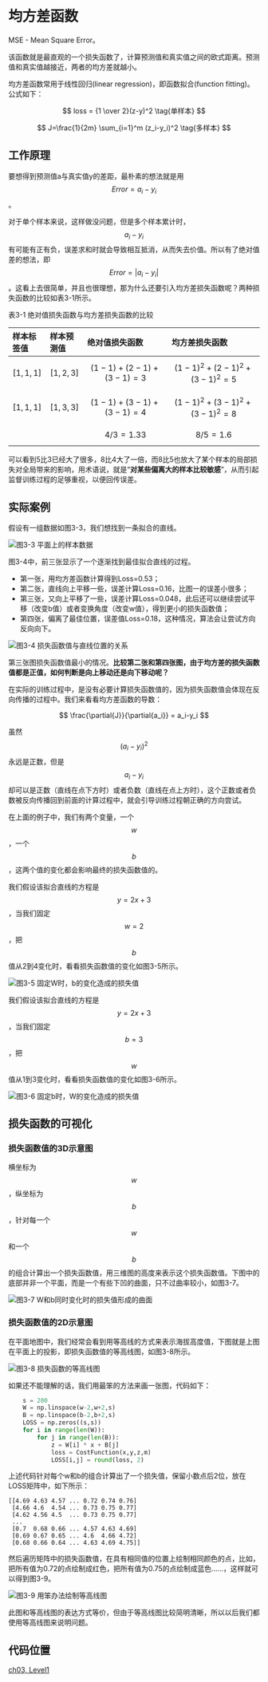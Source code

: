 # 均方差函数

MSE - Mean Square Error。

该函数就是最直观的一个损失函数了，计算预测值和真实值之间的欧式距离。预测值和真实值越接近，两者的均方差就越小。

均方差函数常用于线性回归\(linear regression\)，即函数拟合\(function fitting\)。公式如下：

$$ loss = {1 \over 2}(z-y)^2 \tag{单样本} $$

$$ J=\frac{1}{2m} \sum_{i=1}^m (z_i-y_i)^2 \tag{多样本} $$

## 工作原理

要想得到预测值a与真实值y的差距，最朴素的想法就是用$$Error=a_i-y_i$$。

对于单个样本来说，这样做没问题，但是多个样本累计时，$$a_i-y_i$$有可能有正有负，误差求和时就会导致相互抵消，从而失去价值。所以有了绝对值差的想法，即$$Error=|a_i-y_i|$$。这看上去很简单，并且也很理想，那为什么还要引入均方差损失函数呢？两种损失函数的比较如表3-1所示。

表3-1 绝对值损失函数与均方差损失函数的比较

| 样本标签值 | 样本预测值 | 绝对值损失函数 | 均方差损失函数 |
| :--- | :--- | :--- | :--- |
| $$[1,1,1]$$ | $$[1,2,3]$$ | $$(1-1)+(2-1)+(3-1)=3$$ | $$(1-1)^2+(2-1)^2+(3-1)^2=5$$ |
| $$[1,1,1]$$ | $$[1,3,3]$$ | $$(1-1)+(3-1)+(3-1)=4$$ | $$(1-1)^2+(3-1)^2+(3-1)^2=8$$ |
|  |  | $$4/3=1.33$$ | $$8/5=1.6$$ |

可以看到5比3已经大了很多，8比4大了一倍，而8比5也放大了某个样本的局部损失对全局带来的影响，用术语说，就是“**对某些偏离大的样本比较敏感**”，从而引起监督训练过程的足够重视，以便回传误差。

## 实际案例

假设有一组数据如图3-3，我们想找到一条拟合的直线。

![&#x56FE;3-3 &#x5E73;&#x9762;&#x4E0A;&#x7684;&#x6837;&#x672C;&#x6570;&#x636E;](../.gitbook/assets/image%20%288%29.png)

图3-4中，前三张显示了一个逐渐找到最佳拟合直线的过程。

* 第一张，用均方差函数计算得到Loss=0.53；
* 第二张，直线向上平移一些，误差计算Loss=0.16，比图一的误差小很多；
* 第三张，又向上平移了一些，误差计算Loss=0.048，此后还可以继续尝试平移（改变b值）或者变换角度（改变w值），得到更小的损失函数值；
* 第四张，偏离了最佳位置，误差值Loss=0.18，这种情况，算法会让尝试方向反向向下。

![&#x56FE;3-4 &#x635F;&#x5931;&#x51FD;&#x6570;&#x503C;&#x4E0E;&#x76F4;&#x7EBF;&#x4F4D;&#x7F6E;&#x7684;&#x5173;&#x7CFB;](../.gitbook/assets/image%20%2853%29.png)

第三张图损失函数值最小的情况。**比较第二张和第四张图，由于均方差的损失函数值都是正值，如何判断是向上移动还是向下移动呢？**

在实际的训练过程中，是没有必要计算损失函数值的，因为损失函数值会体现在反向传播的过程中。我们来看看均方差函数的导数：

$$ \frac{\partial{J}}{\partial{a_i}} = a_i-y_i $$

虽然$$(a_i-y_i)^2$$永远是正数，但是$$a_i-y_i$$却可以是正数（直线在点下方时）或者负数（直线在点上方时），这个正数或者负数被反向传播回到前面的计算过程中，就会引导训练过程朝正确的方向尝试。

在上面的例子中，我们有两个变量，一个$$w$$，一个$$b$$，这两个值的变化都会影响最终的损失函数值的。

我们假设该拟合直线的方程是$$y=2x+3$$，当我们固定$$w=2$$，把$$b$$值从2到4变化时，看看损失函数值的变化如图3-5所示。

![&#x56FE;3-5 &#x56FA;&#x5B9A;W&#x65F6;&#xFF0C;b&#x7684;&#x53D8;&#x5316;&#x9020;&#x6210;&#x7684;&#x635F;&#x5931;&#x503C;](../.gitbook/assets/image%20%2857%29.png)

我们假设该拟合直线的方程是$$y=2x+3$$，当我们固定$$b=3$$，把$$w$$值从1到3变化时，看看损失函数值的变化如图3-6所示。

![&#x56FE;3-6 &#x56FA;&#x5B9A;b&#x65F6;&#xFF0C;W&#x7684;&#x53D8;&#x5316;&#x9020;&#x6210;&#x7684;&#x635F;&#x5931;&#x503C;](../.gitbook/assets/image%20%2838%29.png)

## 损失函数的可视化

### 损失函数值的3D示意图

横坐标为$$w$$，纵坐标为$$b$$，针对每一个$$w$$和一个$$b$$的组合计算出一个损失函数值，用三维图的高度来表示这个损失函数值。下图中的底部并非一个平面，而是一个有些下凹的曲面，只不过曲率较小，如图3-7。

![&#x56FE;3-7 W&#x548C;b&#x540C;&#x65F6;&#x53D8;&#x5316;&#x65F6;&#x7684;&#x635F;&#x5931;&#x503C;&#x5F62;&#x6210;&#x7684;&#x66F2;&#x9762;](../.gitbook/assets/image%20%2844%29.png)

### 损失函数值的2D示意图

在平面地图中，我们经常会看到用等高线的方式来表示海拔高度值，下图就是上图在平面上的投影，即损失函数值的等高线图，如图3-8所示。

![&#x56FE;3-8 &#x635F;&#x5931;&#x51FD;&#x6570;&#x7684;&#x7B49;&#x9AD8;&#x7EBF;&#x56FE;](../.gitbook/assets/image%20%282%29.png)

如果还不能理解的话，我们用最笨的方法来画一张图，代码如下：

```python
    s = 200
    W = np.linspace(w-2,w+2,s)
    B = np.linspace(b-2,b+2,s)
    LOSS = np.zeros((s,s))
    for i in range(len(W)):
        for j in range(len(B)):
            z = W[i] * x + B[j]
            loss = CostFunction(x,y,z,m)
            LOSS[i,j] = round(loss, 2)
```

上述代码针对每个w和b的组合计算出了一个损失值，保留小数点后2位，放在LOSS矩阵中，如下所示：

```text
[[4.69 4.63 4.57 ... 0.72 0.74 0.76]
 [4.66 4.6  4.54 ... 0.73 0.75 0.77]
 [4.62 4.56 4.5  ... 0.73 0.75 0.77]
 ...
 [0.7  0.68 0.66 ... 4.57 4.63 4.69]
 [0.69 0.67 0.65 ... 4.6  4.66 4.72]
 [0.68 0.66 0.64 ... 4.63 4.69 4.75]]
```

然后遍历矩阵中的损失函数值，在具有相同值的位置上绘制相同颜色的点，比如，把所有值为0.72的点绘制成红色，把所有值为0.75的点绘制成蓝色......，这样就可以得到图3-9。

![&#x56FE;3-9 &#x7528;&#x7B28;&#x529E;&#x6CD5;&#x7ED8;&#x5236;&#x7B49;&#x9AD8;&#x7EBF;&#x56FE;](../.gitbook/assets/image%20%281%29.png)

此图和等高线图的表达方式等价，但由于等高线图比较简明清晰，所以以后我们都使用等高线图来说明问题。

## 代码位置

[ch03, Level1](https://github.com/microsoft/ai-edu/blob/master/A-%E5%9F%BA%E7%A1%80%E6%95%99%E7%A8%8B/A2-%E7%A5%9E%E7%BB%8F%E7%BD%91%E7%BB%9C%E5%9F%BA%E6%9C%AC%E5%8E%9F%E7%90%86%E7%AE%80%E6%98%8E%E6%95%99%E7%A8%8B/SourceCode/ch03-LossFunction/Level1_MSE.py)

